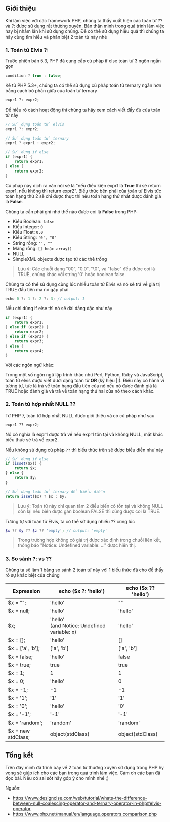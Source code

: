 ## Giới thiệu
Khi làm việc với các framework PHP, chúng ta thấy xuất hiện các toán tử ?? và ?: được sử dụng rất thường xuyên. Bản thân mình trong quá trình làm việc hay bị nhầm lẫn khi sử dụng chúng. Để có thể sử dụng hiệu quả thì chúng ta hãy cùng tìm hiểu và phân biệt 2 toán tử này nhé

### 1. Toán tử Elvis ?:

Trước phiên bản 5.3, PHP đã cung cấp cú pháp if else toán tử 3 ngôn ngắn gọn
```javascript
condition ? true : false;
```

Kể từ PHP 5.3+, chúng ta có thể sử dụng cú pháp toán tử ternary ngắn hơn bằng cách bỏ phần giữa của toán tử ternary

```perl
expr1 ?: expr2;
```

Để hiểu rõ cách hoạt động thì chúng ta hãy xem cách viết đầy đủ của toán tử này

```objectivec
// Sử dụng toán tử elvis
expr1 ?: expr2;

// Sử dụng toán tử ternary
expr1 ? expr1 : expr2;

// Sử dụng if else
if (expr1) {
    return expr1;
} else {
    return expr2;
}
```

Cú pháp này dịch ra văn nói sẽ là "nếu điều kiện expr1 là **True** thì sẽ return expr1, nếu không thì return expr2". Biểu thức bên phải của toán tử Elvis tức toán hạng thứ 2 sẽ chỉ được thực thi nếu toán hạng thứ nhất được đánh giá là **False**.

Chúng ta cần phải ghi nhớ thế nào được coi là **False** trong PHP:
* Kiểu Boolean: `false`
* Kiểu Integer: `0`
* Kiểu Float: `0.0`
* Kiểu String: `'0', "0"`
* String rỗng: `'', ""`
* Mảng rỗng: `[] hoặc array()`
* NULL
* SimpleXML objects được tạo từ các thẻ trống

> Lưu ý: Các chuỗi dạng "00", "0.0", "\0", và "false" đều được coi là TRUE, chúng khác với string '0' hoặc boolean false.

Chúng ta có thể sử dụng cùng lúc nhiều toán tử Elvis và nó sẽ trả về giá trị TRUE đầu tiên mà nó gặp phải

```swift
echo 0 ?: 1 ?: 2 ?: 3; // output: 1
```

Nếu chỉ dùng if else thì nó sẽ dài dằng dặc như này

```objectivec
if (expr1) {
    return expr1;
} else if (expr2) {
    return expr2;
} else if (expr3) {
    return expr3;
} else {
    return expr4;
}
```

Với các ngôn ngữ khác:

Trong một số ngôn ngữ lập trình khác như Perl, Python, Ruby và JavaScript, toán tử elvis được viết dưới dạng toán tử **OR** (ký hiệu ||). Điều này có hành vi tương tự, tức là trả về toán hạng đầu tiên của nó nếu nó được đánh giá là TRUE hoặc đánh giá và trả về toán hạng thứ hai của nó theo cách khác.

### 2. Toán tử hợp nhất NULL ??
Từ PHP 7, toán tử hợp nhất NULL được giới thiệu và có cú pháp như sau

```perl
expr1 ?? expr2;
```

Nó có nghĩa là expr1 được trả về nếu expr1 tồn tại và không NULL, mặt khác biểu thức sẽ trả về expr2.

Nếu không sử dụng cú pháp `??` thì biểu thức trên sẽ được biểu diễn như này
```javascript
// Sử dụng if else
if (isset($x)) {
    return $x;
} else {
    return $y;
}

// Sử dụng toán tử ternary để biểu diễn
return isset($x) ? $x : $y;

```

> Lưu ý: Toán tử này chỉ quan tâm 2 điều biến có tồn tại và không NULL còn lại nếu biến được gán boolean FALSE thì cũng được coi là TRUE.

Tương tự với toán tử Elvis, ta có thể sử dụng nhiều ?? cùng lúc

```php
$x ?? $y ?? $z ?? 'empty'; // output: 'empty'
```

> Trong trường hợp không có giá trị được xác định trong chuỗi liên kết, thông báo "Notice: Undefined variable: ..." được hiển thị.
> 
### 3. So sánh ?: vs ??
Chúng ta sẽ làm 1 bảng so sánh 2 toán tử này với 1 biểu thức đã cho để thấy rõ sự khác biệt của chúng

| Expression | echo ($x ?: 'hello') | echo ($x ?? 'hello') |
| -------- | -------- | -------- |
| $x = ""; | 'hello' |	"" |
|$x = null;	|'hello'	|'hello'|
|$x;|	'hello' <br> (and Notice: Undefined variable: x)	|'hello'|
|$x = [];|	'hello'	|[]|
|$x = ['a', 'b'];|	['a', 'b'] | ['a', 'b']|
|$x = false;|	'hello'|	false|
|$x = true;	|true|	true|
|$x = 1;	|1|	1|
|$x = 0;	|'hello'	|0|
|$x = -1;	|-1	|-1|
|$x = '1';	|'1'	|'1'|
|$x = '0';	|'hello'	|'0'|
|$x = '-1';|	'-1'	|'-1'|
|$x = 'random';	|'random'	|'random'|
|$x = new stdClass;	|object(stdClass)	|object(stdClass)|

##  Tổng kết
Trên đây mình đã trình bày về 2 toán tử thường xuyên sử dụng trong PHP hy vọng sẽ giúp ích cho các bạn trong quá trình làm việc. Cảm ơn các bạn đã đọc bài. Nếu có sai sót hãy góp ý cho mình nhé ;)

Nguồn:

* https://www.designcise.com/web/tutorial/whats-the-difference-between-null-coalescing-operator-and-ternary-operator-in-php#elvis-operator
* https://www.php.net/manual/en/language.operators.comparison.php